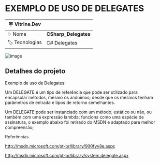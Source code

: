 <h1 align="left">EXEMPLO DE USO DE DELEGATES</h1>

| :placard: Vitrine.Dev |  |
| -------------  | --- |
| :sparkles: Nome        | **CSharp_Delegates**
| :label: Tecnologias | C# Delegates

![image](https://user-images.githubusercontent.com/24603753/205399240-b3b92fbd-24a2-4fd1-ab45-955d42bff7e7.png#vitrinedev)


<h2 align="left">Detalhes do projeto</h2>

Exemplo de uso de Delegates  

Um DELEGATE é um tipo de referência que pode ser utilizado para encapsular métodos, mesmo os anônimos; desde que os mesmos tenham parâmetros de entrada e tipos de retorno semelhantes. 

Um DELEGATE pode ser instanciado com um método, estático ou não, ou também com uma expressão lambda; funciona como uma espécie de assinatura, o exemplo abaixo foi retirado do MSDN e adaptado para melhor compreensão;


Referências

http://msdn.microsoft.com/pt-br/library/900fyy8e.aspx

http://msdn.microsoft.com/pt-br/library/system.delegate.aspx
